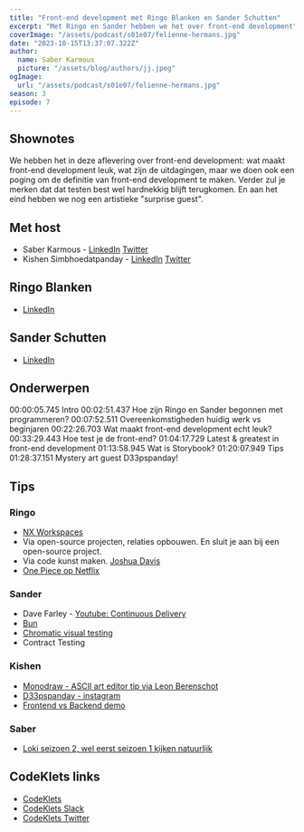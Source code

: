 ```yaml
---
title: "Front-end development met Ringo Blanken en Sander Schutten"
excerpt: "Met Ringo en Sander hebben we het over front-end development"
coverImage: "/assets/podcast/s01e07/felienne-hermans.jpg"
date: "2023-10-15T13:37:07.322Z"
author:
  name: Saber Karmous
  picture: "/assets/blog/authors/jj.jpeg"
ogImage:
  url: "/assets/podcast/s01e07/felienne-hermans.jpg"
season: 3
episode: 7
---
```


## Shownotes

We hebben het in deze aflevering over front-end development: wat maakt front-end development leuk, wat zijn de uitdagingen, maar we doen ook een poging om de definitie van front-end development te maken. Verder zul je merken dat dat testen best wel hardnekkig blijft terugkomen. En aan het eind hebben we nog een artistieke "surprise guest". 

## Met host

- Saber Karmous - [LinkedIn](https://www.linkedin.com/in/saberkarmous/) [Twitter](https://twitter.com/sdotone)
- Kishen Simbhoedatpanday - [LinkedIn](https://www.linkedin.com/in/kishensimbhoedatpanday/) [Twitter](https://twitter.com/kishenpanday)

## Ringo Blanken

- [LinkedIn](https://www.linkedin.com/in/ringodotnl)

## Sander Schutten

- [LinkedIn](https://www.linkedin.com/in/schutten)

## Onderwerpen

00:00:05.745 Intro
00:02:51.437 Hoe zijn Ringo en Sander begonnen met programmeren?
00:07:52.511 Overeenkomstigheden huidig werk vs beginjaren
00:22:26.703 Wat maakt front-end development echt leuk?
00:33:29.443 Hoe test je de front-end?
01:04:17.729 Latest & greatest in front-end development
01:13:58.945 Wat is Storybook?
01:20:07.949 Tips
01:28:37.151 Mystery art guest D33pspanday!

## Tips

### Ringo

- [NX Workspaces](https://nx.dev/)
- Via open-source projecten, relaties opbouwen. En sluit je aan bij een open-source project.
- Via code kunst maken. [Joshua Davis](https://joshuadavis.com/)
- [One Piece op Netflix](https://www.imdb.com/title/tt11737520/)

### Sander

- Dave Farley - [Youtube: Continuous Delivery](https://www.youtube.com/@ContinuousDelivery)
- [Bun](https://bun.sh/)
- [Chromatic visual testing](https://www.chromatic.com/)
- Contract Testing

### Kishen

- [Monodraw - ASCII art editor tip via Leon Berenschot](https://monodraw.helftone.com/)
- [D33pspanday - instagram](https://www.instagram.com/D33pspanday/)
- [Frontend vs Backend demo](https://www.linkedin.com/posts/javascript-developer_activity-7112391385437061121-VxwM)

### Saber

- [Loki seizoen 2, wel eerst seizoen 1 kijken natuurlijk](https://ondisneyplus.disney.com/show/loki-season-2)

## CodeKlets links

- [CodeKlets](https://codeklets.nl)
- [CodeKlets Slack](https://join.slack.com/t/codeklets/shared_invite/enQtNzQ4MTI4MTMxNzY2LWYzNTk0NzE1YzdkNDczYTg1MDBjZDIyZjkzMThmYTBkZTY3ZTBhNDYyOGY4OWQxZGExM2Q5NzA2ZDM0NGY1ZGM)
- [CodeKlets Twitter](https://twitter.com/codeklets)
